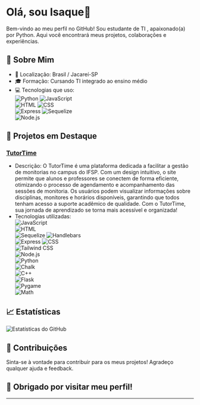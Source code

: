 # Olá, sou Isaque👋

Bem-vindo ao meu perfil no GitHub! Sou estudante de TI , apaixonado(a) por Python. Aqui você encontrará meus projetos, colaborações e experiências.

## 🌱 Sobre Mim

- 📍 Localização: Brasil / Jacareí-SP
- 🎓 Formação: Cursando TI integrado ao ensino médio
- 💻 Tecnologias que uso:<br>
  ![Python](https://img.shields.io/badge/Python-Programming%20Language-blue?style=for-the-badge&logo=python)
  ![JavaScript](https://img.shields.io/badge/JavaScript-ES6-yellow?style=for-the-badge&logo=javascript)<br>
  ![HTML](https://img.shields.io/badge/HTML5-HTML5-orange?style=for-the-badge&logo=html5)
  ![CSS](https://img.shields.io/badge/CSS3-CSS3-blue?style=for-the-badge&logo=css3)<br>
  ![Express](https://img.shields.io/badge/Express.js-Framework-green?style=for-the-badge&logo=express)
  ![Sequelize](https://img.shields.io/badge/Sequelize-ORM-blue?style=for-the-badge&logo=sequelize)<br>
  ![Node.js](https://img.shields.io/badge/Node.js-Node.js-green?style=for-the-badge&logo=node.js)



## 🚀 Projetos em Destaque

### [TutorTime](https://github.com/IsaquePy/TutorTime.git)
- Descrição: O TutorTime é uma plataforma dedicada a facilitar a gestão de monitorias no campus do IFSP. Com um design intuitivo, o site permite que alunos e professores se conectem de forma eficiente, otimizando o processo de agendamento e acompanhamento das sessões de monitoria. Os usuários podem visualizar informações sobre disciplinas, monitores e horários disponíveis, garantindo que todos tenham acesso a suporte acadêmico de qualidade. Com o TutorTime, sua jornada de aprendizado se torna mais acessível e organizada!
- Tecnologias utilizadas: <br>
![JavaScript](https://img.shields.io/badge/JavaScript-ES6-yellow?style=for-the-badge&logo=javascript)<br>
![HTML](https://img.shields.io/badge/HTML5-HTML5-orange?style=for-the-badge&logo=html5)<br>
![Sequelize](https://img.shields.io/badge/Sequelize-ORM-blue?style=for-the-badge&logo=sequelize)
![Handlebars](https://img.shields.io/badge/Handlebars-Template-blue?style=for-the-badge&logo=handlebars)<br>
![Express](https://img.shields.io/badge/Express.js-Framework-green?style=for-the-badge&logo=express)
![CSS](https://img.shields.io/badge/CSS3-CSS3-blue?style=for-the-badge&logo=css3)<br>
![Tailwind CSS](https://img.shields.io/badge/Tailwind_CSS-Framework-blue?style=for-the-badge&logo=tailwind-css)<br>
![Node.js](https://img.shields.io/badge/Node.js-Node.js-green?style=for-the-badge&logo=node.js)<br>
![Python](https://img.shields.io/badge/Python-3776AB?style=flat&logo=python&logoColor=white)<br>
![Chalk](https://img.shields.io/badge/Chalk-000000?style=flat&logo=npm&logoColor=white)<br>
![C++](https://img.shields.io/badge/C%2B%2B-00599C?style=flat&logo=c%2B%2B&logoColor=white)<br>
![Flask](https://img.shields.io/badge/Flask-000000?style=flat&logo=flask&logoColor=white)<br>
![Pygame](https://img.shields.io/badge/Pygame-232323?style=flat&logo=pygame&logoColor=white)<br>
![Math](https://img.shields.io/badge/Python%20math-3776AB?style=flat&logo=python&logoColor=white)<br>











<!--## 📫 Como Me Encontrar

- [LinkedIn](link-do-seu-linkedin)
- [Twitter](link-do-seu-twitter)
- [Seu site ou portfólio](link-do-seu-portfolio)
-->

## 📈 Estatísticas

![Estatísticas do GitHub](https://github-readme-stats.vercel.app/api?username=IsaquePy&show_icons=true&theme=radical)

## 🤝 Contribuições

Sinta-se à vontade para contribuir para os meus projetos! Agradeço qualquer ajuda e feedback.

## 🎉 Obrigado por visitar meu perfil!

---

